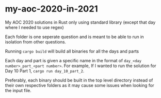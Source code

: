 # my-aoc-2020-in-2021
My AOC 2020 solutions in Rust only using standard library (except that day where I needed to use regex)

Each folder is one seperate question and is meant to be able to run in isolation from other questions.

Running `cargo build` will build all binaries for all the days and parts

Each day and part is given a specific name in the format of `day_<day number>_part_<part number>`. For example, If I wanted to run the solution for Day 10 Part 1, `cargo run day_10_part_2`.

Preferably, each binary should be built in the top level directory instead of their own respective folders as it may cause some issues when looking for the input file.
